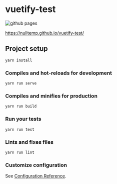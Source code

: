 # vuetify-test

![github pages](https://github.com/nulltemp/vuetify-test/workflows/github%20pages/badge.svg)

https://nulltemp.github.io/vuetify-test/

## Project setup
```
yarn install
```

### Compiles and hot-reloads for development
```
yarn run serve
```

### Compiles and minifies for production
```
yarn run build
```

### Run your tests
```
yarn run test
```

### Lints and fixes files
```
yarn run lint
```

### Customize configuration
See [Configuration Reference](https://cli.vuejs.org/config/).
